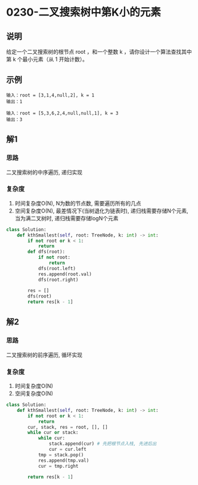 # 0230-二叉搜索树中第K小的元素

## 说明
给定一个二叉搜索树的根节点 root ，和一个整数 k ，请你设计一个算法查找其中第 k 个最小元素（从 1 开始计数）。

## 示例
```
输入：root = [3,1,4,null,2], k = 1
输出：1

输入：root = [5,3,6,2,4,null,null,1], k = 3
输出：3
```

## 解1

### 思路
二叉搜索树的中序遍历, 递归实现

### 复杂度
1. 时间复杂度O(N), N为数的节点数, 需要遍历所有的几点
2. 空间复杂度O(N), 最差情况下(当树退化为链表时), 递归栈需要存储N个元素, 当为满二叉树时, 递归栈需要存储logN个元素

```python
class Solution:
    def kthSmallest(self, root: TreeNode, k: int) -> int:
        if not root or k < 1:
            return
        def dfs(root):
            if not root:
                return
            dfs(root.left)
            res.append(root.val)
            dfs(root.right)
        
        res = []
        dfs(root)
        return res[k - 1]
```

## 解2

### 思路
二叉搜索树的前序遍历, 循环实现

### 复杂度
1. 时间复杂度O(N)
2. 空间复杂度O(N)

```python
class Solution:
    def kthSmallest(self, root: TreeNode, k: int) -> int:
        if not root or k < 1:
            return
        cur, stack, res = root, [], []
        while cur or stack:
            while cur:
                stack.append(cur) # 先把根节点入栈, 先进后出
                cur = cur.left
            tmp = stack.pop()
            res.append(tmp.val)
            cur = tmp.right
        
        return res[k - 1]
```